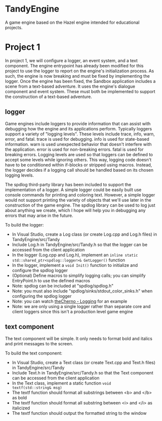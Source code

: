 # TandyEngine
A game engine based on the Hazel engine intended for educational projects.

# Project 1
In project 1, we will configure a logger, an event system, and a text component. The engine entrypoint has already
been modified for this project to use the logger to report on the engine's initialization process. As such, the engine
is now breaking and must be fixed by implementing the logger. Once the engine has been fixed, the Sandbox application
includes a scene from a text-based adventure. It uses the engine's dialogue component and event system. These must both
be implemented to support the construction of a text-based adventure.
## logger
Game engines include loggers to provide information that can assist with debugging how the engine and its applications
perform. Typically loggers support a variety of "logging levels". These levels include trace, info, warn, error, and
fatal. trace is used for debugging. info is used for state-based information. warn is used unexpected behavior that
doesn't interfere with the application. error is used for non-breaking errors. fatal is used for breaking errors.
Logging levels are used so that loggers can be defined to accept some levels while ignoring others. This way, logging
code doesn't have to be conditioned within if-blocks or stripped using macros. Instead, the logger decides if a logging
call should be handled based on its chosen logging levels.

The spdlog third-party library has been included to support the implementation of a logger. A simple logger could be
easily built use console commands for printing and coloring text. However, a simple logger would not support printing
the variety of objects that we'll use later in the construction of the game engine. The spdlog library can be used to
log just about anything we create, which I hope will help you in debugging any errors that may arise in the future.

To build the logger:
- In Visual Studio, create a Log class (or create Log.cpp and Log.h files) in TandyEngine/src/Tandy
- Include Log.h in TandyEngine/src/Tandy.h so that the logger can be accessed from the client application
- In the logger (Log.cpp and Log.h), implement an <code>inline static std::shared_ptr\<spdlog::logger\>& GetLogger()</code>
function
- In the logger, implement a <code>void Init()</code> function to initialize and configure the spdlog logger
- (Optional) Define macros to simplify logging calls; you can simplify EntryPoint.h to use the defined macros
- Note: spdlog can be included at "spdlog/spdlog.h"
- Note: you must also include "spdlog/sinks/stdout_color_sinks.h" when configuring the spdlog logger
- Note: you can watch [theCherno - Logging](https://www.youtube.com/watch?v=dZr-53LAlOw) for an example
- Note: we are only using a single logger rather than separate core and client loggers since this isn't a production
level game engine
## text component
The text component will be simple. It only needs to format bold and italics and print messages to the screen.

To build the text component:
- In Visual Studio, create a Text class (or create Text.cpp and Text.h files) in TandyEngine/src/Tandy
- Include Text.h in TandyEngine/src/Tandy.h so that the Text component can be accessed from the client application
- In the Text class, implement a static function <code>void textf(std::string& msg)</code>
- The textf function should format all substrings between \<b> and \</b> as bold
- The textf function should format all substring between \<i> and \</i> as italicized
- The textf function should output the formatted string to the window